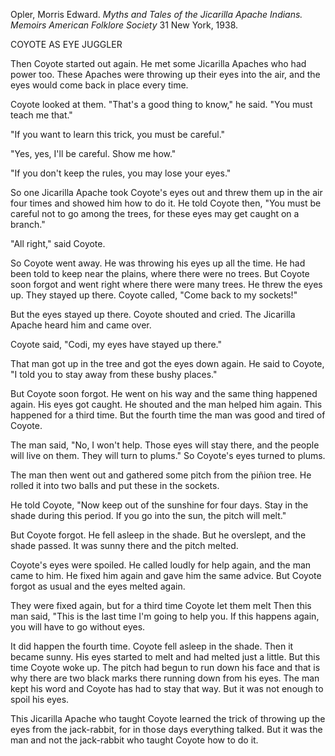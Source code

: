 Opler, Morris Edward. *Myths and Tales of the Jicarilla Apache Indians.* *Memoirs American Folklore Society* 31 New York, 1938. 

COYOTE AS EYE JUGGLER 

Then Coyote started out again. He met some Jicarilla Apaches who had power too. These Apaches were throwing up their eyes into the air, and the eyes would come back in place every time.

Coyote looked at them. "That's a good thing to know," he said. "You must teach me that."

"If you want to learn this trick, you must be careful." 

"Yes, yes, I'll be careful. Show me how."

"If you don't keep the rules, you may lose your eyes."

So one Jicarilla Apache took Coyote's eyes out and threw them up in the air four times and showed him how to do it.
He told Coyote then, "You must be careful not to go among the trees, for these eyes may get caught on a branch."

"All right," said Coyote.

So Coyote went away. He was throwing his eyes up all the time. He had been told to keep near the plains, where there were no trees. But Coyote soon forgot and went right where there were many trees.  He threw the eyes up.  They stayed up there.
Coyote called, "Come back to my sockets!"

But the eyes stayed up there.  Coyote shouted and cried. The Jicarilla Apache heard him and came over.

Coyote said, "Codi, my eyes have stayed up there."

That man got up in the tree and got the eyes down again.  He said to Coyote, "I told you to stay away from these bushy places."

But Coyote soon forgot.  He went on his way and the same thing happened again. His eyes got caught. He shouted and the man helped him again. This happened for a third time.  But the fourth time the man was good and tired of Coyote.

The man said, "No, I won't help. Those eyes will stay there, and the people will live on them.  They will turn to plums." So Coyote's eyes turned to plums.

The man then went out and gathered some pitch from the piñion tree.  He rolled it into two balls and put these in the sockets.

He told Coyote, "Now keep out of the sunshine for four days. Stay in the shade during this period. If you go into the sun, the pitch will melt."

But Coyote forgot. He fell asleep in the shade. But he overslept, and the shade passed.  It was sunny there and the pitch melted.

Coyote's eyes were spoiled. He called loudly for help again, and the man came to him.  He fixed him again and gave him the same advice.  But Coyote forgot as usual and the eyes melted again. 

They were fixed again, but for a third time Coyote let them melt Then this man said, "This is the last time I'm going to help you. If this happens again, you will have to go without eyes. 

It did happen the fourth time. Coyote fell asleep in the shade. Then it became sunny. His eyes started to melt and had melted just a little. But this time Coyote woke up.  The pitch had begun to run down his face and that is why there are two black marks there running down from his eyes. The man kept his word and Coyote has had to stay that way. But it was not enough to spoil his eyes.

This Jicarilla Apache who taught Coyote learned the trick of throwing up the eyes from the jack-rabbit, for in those days everything talked. But it was the man and not the jack-rabbit who taught Coyote how to do it.
